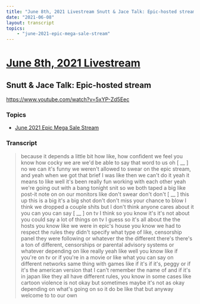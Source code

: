 ```yaml
---
title: "June 8th, 2021 Livestream Snutt & Jace Talk: Epic-hosted stream"
date: "2021-06-08"
layout: transcript
topics:
    - "june-2021-epic-mega-sale-stream"
---
```

# [June 8th, 2021 Livestream](../2021-06-08.md)
## Snutt & Jace Talk: Epic-hosted stream
https://www.youtube.com/watch?v=5xYP-Zd5Eec

### Topics
* [June 2021 Epic Mega Sale Stream](../topics/june-2021-epic-mega-sale-stream.md)

### Transcript

> because it depends a little bit how like, how confident we feel you know how cocky we are we'd be able to say that word to us oh [ __ ] no we can it's funny we weren't allowed to swear on the epic stream, and yeah when we got that brief I was like then we can't do it yeah it means to like well it's been really fun working with each other yeah we're going out with a bang tonight snit so we both taped a big like post-it note on on our monitors like don't swear don't don't [ __ ] this up this is a big it's a big shot don't don't miss your chance to blow I think we dropped a couple shits but I don't think anyone cares about it you can you can say [ __ ] on tv I think so you know it's it's not about you could say a lot of things on tv I guess so it's all about the the hosts you know like we were in epic's house you know we had to respect the rules they didn't specify what type of like, censorship panel they were following or whatever the the different there's there's a ton of different, censorships or parental advisory systems or whatever depending on like really yeah like well you know like if you're on tv or if you're in a movie or like what you can say on different networks same thing with games like if it's if it's, peggy or if it's the american version that I can't remember the name of and if it's in japan like they all have different rules, you know in some cases like cartoon violence is not okay but sometimes maybe it's not as okay depending on what's going on so it do be like that but anyway welcome to to our own
